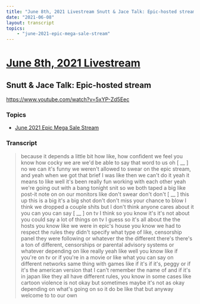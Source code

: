 ```yaml
---
title: "June 8th, 2021 Livestream Snutt & Jace Talk: Epic-hosted stream"
date: "2021-06-08"
layout: transcript
topics:
    - "june-2021-epic-mega-sale-stream"
---
```

# [June 8th, 2021 Livestream](../2021-06-08.md)
## Snutt & Jace Talk: Epic-hosted stream
https://www.youtube.com/watch?v=5xYP-Zd5Eec

### Topics
* [June 2021 Epic Mega Sale Stream](../topics/june-2021-epic-mega-sale-stream.md)

### Transcript

> because it depends a little bit how like, how confident we feel you know how cocky we are we'd be able to say that word to us oh [ __ ] no we can it's funny we weren't allowed to swear on the epic stream, and yeah when we got that brief I was like then we can't do it yeah it means to like well it's been really fun working with each other yeah we're going out with a bang tonight snit so we both taped a big like post-it note on on our monitors like don't swear don't don't [ __ ] this up this is a big it's a big shot don't don't miss your chance to blow I think we dropped a couple shits but I don't think anyone cares about it you can you can say [ __ ] on tv I think so you know it's it's not about you could say a lot of things on tv I guess so it's all about the the hosts you know like we were in epic's house you know we had to respect the rules they didn't specify what type of like, censorship panel they were following or whatever the the different there's there's a ton of different, censorships or parental advisory systems or whatever depending on like really yeah like well you know like if you're on tv or if you're in a movie or like what you can say on different networks same thing with games like if it's if it's, peggy or if it's the american version that I can't remember the name of and if it's in japan like they all have different rules, you know in some cases like cartoon violence is not okay but sometimes maybe it's not as okay depending on what's going on so it do be like that but anyway welcome to to our own
